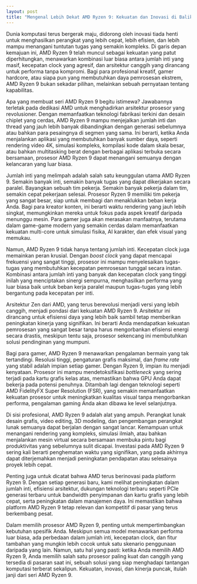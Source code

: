 ```yaml
---
layout: post
title: "Mengenal Lebih Dekat AMD Ryzen 9: Kekuatan dan Inovasi di Balik Kinerja Puncak"
---
```


Dunia komputasi terus bergerak maju, didorong oleh inovasi tiada henti untuk menghasilkan perangkat yang lebih cepat, lebih efisien, dan lebih mampu menangani tuntutan tugas yang semakin kompleks. Di garis depan kemajuan ini, AMD Ryzen 9 telah muncul sebagai kekuatan yang patut diperhitungkan, menawarkan kombinasi luar biasa antara jumlah inti yang masif, kecepatan clock yang agresif, dan arsitektur canggih yang dirancang untuk performa tanpa kompromi. Bagi para profesional kreatif, gamer hardcore, atau siapa pun yang membutuhkan daya pemrosesan ekstrem, AMD Ryzen 9 bukan sekadar pilihan, melainkan sebuah pernyataan tentang kapabilitas.

Apa yang membuat seri AMD Ryzen 9 begitu istimewa? Jawabannya terletak pada dedikasi AMD untuk menghadirkan arsitektur prosesor yang revolusioner. Dengan memanfaatkan teknologi fabrikasi terkini dan desain chiplet yang cerdas, AMD Ryzen 9 mampu menjejalkan jumlah inti dan thread yang jauh lebih banyak dibandingkan dengan generasi sebelumnya atau bahkan para pesaingnya di segmen yang sama. Ini berarti, ketika Anda menjalankan aplikasi yang membutuhkan banyak sumber daya, seperti rendering video 4K, simulasi kompleks, kompilasi kode dalam skala besar, atau bahkan multitasking berat dengan berbagai aplikasi terbuka secara bersamaan, prosesor AMD Ryzen 9 dapat menangani semuanya dengan kelancaran yang luar biasa.

Jumlah inti yang melimpah adalah salah satu keunggulan utama AMD Ryzen 9. Semakin banyak inti, semakin banyak tugas yang dapat dikerjakan secara paralel. Bayangkan sebuah tim pekerja. Semakin banyak pekerja dalam tim, semakin cepat pekerjaan selesai. Prosesor Ryzen 9 memiliki tim pekerja yang sangat besar, siap untuk membagi dan menaklukkan beban kerja Anda. Bagi para kreator konten, ini berarti waktu rendering yang jauh lebih singkat, memungkinkan mereka untuk fokus pada aspek kreatif daripada menunggu mesin. Para gamer juga akan merasakan manfaatnya, terutama dalam game-game modern yang semakin cerdas dalam memanfaatkan kekuatan multi-core untuk simulasi fisika, AI karakter, dan efek visual yang memukau.

Namun, AMD Ryzen 9 tidak hanya tentang jumlah inti. Kecepatan clock juga memainkan peran krusial. Dengan *boost clock* yang dapat mencapai frekuensi yang sangat tinggi, prosesor ini mampu menyelesaikan tugas-tugas yang membutuhkan kecepatan pemrosesan tunggal secara instan. Kombinasi antara jumlah inti yang banyak dan kecepatan clock yang tinggi inilah yang menciptakan sinergi sempurna, menghasilkan performa yang luar biasa baik untuk beban kerja paralel maupun tugas-tugas yang lebih bergantung pada kecepatan per inti.

Arsitektur Zen dari AMD, yang terus berevolusi menjadi versi yang lebih canggih, menjadi pondasi dari kekuatan AMD Ryzen 9. Arsitektur ini dirancang untuk efisiensi daya yang lebih baik sambil tetap memberikan peningkatan kinerja yang signifikan. Ini berarti Anda mendapatkan kekuatan pemrosesan yang sangat besar tanpa harus mengorbankan efisiensi energi secara drastis, meskipun tentu saja, prosesor sekencang ini membutuhkan solusi pendinginan yang mumpuni.

Bagi para gamer, AMD Ryzen 9 menawarkan pengalaman bermain yang tak tertandingi. Resolusi tinggi, pengaturan grafis maksimal, dan *frame rate* yang stabil adalah impian setiap gamer. Dengan Ryzen 9, impian itu menjadi kenyataan. Prosesor ini mampu mendetoksifikasi *bottleneck* yang sering terjadi pada kartu grafis kelas atas, memastikan bahwa GPU Anda dapat bekerja pada potensi penuhnya. Ditambah lagi dengan teknologi seperti AMD FidelityFX Super Resolution (FSR), yang semakin memanfaatkan kekuatan prosesor untuk meningkatkan kualitas visual tanpa mengorbankan performa, pengalaman gaming Anda akan dibawa ke level selanjutnya.

Di sisi profesional, AMD Ryzen 9 adalah alat yang ampuh. Perangkat lunak desain grafis, video editing, 3D modeling, dan pengembangan perangkat lunak semuanya dapat berjalan dengan sangat lancar. Kemampuan untuk menangani rendering yang kompleks, simulasi ilmiah, atau bahkan menjalankan mesin virtual secara bersamaan membuka pintu bagi produktivitas yang sebelumnya sulit dicapai. Investasi pada AMD Ryzen 9 sering kali berarti penghematan waktu yang signifikan, yang pada akhirnya dapat diterjemahkan menjadi peningkatan pendapatan atau selesainya proyek lebih cepat.

Penting juga untuk dicatat bahwa AMD terus berinovasi pada platform Ryzen 9. Dengan setiap generasi baru, kami melihat peningkatan dalam jumlah inti, efisiensi arsitektur, dukungan teknologi terbaru seperti PCIe generasi terbaru untuk bandwidth penyimpanan dan kartu grafis yang lebih cepat, serta peningkatan dalam manajemen daya. Ini memastikan bahwa platform AMD Ryzen 9 tetap relevan dan kompetitif di pasar yang terus berkembang pesat.

Dalam memilih prosesor AMD Ryzen 9, penting untuk mempertimbangkan kebutuhan spesifik Anda. Meskipun semua model menawarkan performa luar biasa, ada perbedaan dalam jumlah inti, kecepatan clock, dan fitur tambahan yang mungkin lebih cocok untuk satu skenario penggunaan daripada yang lain. Namun, satu hal yang pasti: ketika Anda memilih AMD Ryzen 9, Anda memilih salah satu prosesor paling kuat dan canggih yang tersedia di pasaran saat ini, sebuah solusi yang siap menghadapi tantangan komputasi terberat sekalipun. Kekuatan, inovasi, dan kinerja puncak, itulah janji dari seri AMD Ryzen 9.
